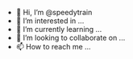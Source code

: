 - 👋 Hi, I’m @speedytrain
- 👀 I’m interested in ...
- 🌱 I’m currently learning ...
- 💞️ I’m looking to collaborate on ...
- 📫 How to reach me ...

<!---
speedytrain/speedytrain is a ✨ special ✨ repository because its `README.md` (this file) appears on your GitHub profile.
You can click the Preview link to take a look at your changes.
--->
